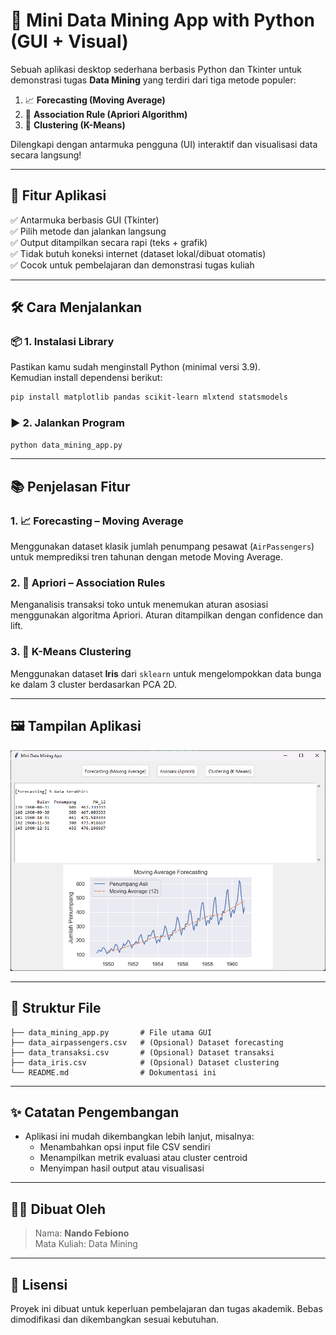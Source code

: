 
# 🧠 Mini Data Mining App with Python (GUI + Visual)

Sebuah aplikasi desktop sederhana berbasis Python dan Tkinter untuk demonstrasi tugas **Data Mining** yang terdiri dari tiga metode populer:

1. 📈 **Forecasting (Moving Average)**
2. 🔗 **Association Rule (Apriori Algorithm)**
3. 🧬 **Clustering (K-Means)**

Dilengkapi dengan antarmuka pengguna (UI) interaktif dan visualisasi data secara langsung!

---

## 🎯 Fitur Aplikasi

✅ Antarmuka berbasis GUI (Tkinter)  
✅ Pilih metode dan jalankan langsung  
✅ Output ditampilkan secara rapi (teks + grafik)  
✅ Tidak butuh koneksi internet (dataset lokal/dibuat otomatis)  
✅ Cocok untuk pembelajaran dan demonstrasi tugas kuliah

---

## 🛠️ Cara Menjalankan

### 📦 1. Instalasi Library

Pastikan kamu sudah menginstall Python (minimal versi 3.9).  
Kemudian install dependensi berikut:

```bash
pip install matplotlib pandas scikit-learn mlxtend statsmodels
```

### ▶️ 2. Jalankan Program

```bash
python data_mining_app.py
```

---

## 📚 Penjelasan Fitur

### 1. 📈 Forecasting – Moving Average
Menggunakan dataset klasik jumlah penumpang pesawat (`AirPassengers`) untuk memprediksi tren tahunan dengan metode Moving Average.

### 2. 🔗 Apriori – Association Rules
Menganalisis transaksi toko untuk menemukan aturan asosiasi menggunakan algoritma Apriori. Aturan ditampilkan dengan confidence dan lift.

### 3. 🧬 K-Means Clustering
Menggunakan dataset **Iris** dari `sklearn` untuk mengelompokkan data bunga ke dalam 3 cluster berdasarkan PCA 2D.

---

## 🖼️ Tampilan Aplikasi

![alt text](image.png)

---

## 📁 Struktur File

```plaintext
├── data_mining_app.py       # File utama GUI
├── data_airpassengers.csv   # (Opsional) Dataset forecasting
├── data_transaksi.csv       # (Opsional) Dataset transaksi
├── data_iris.csv            # (Opsional) Dataset clustering
└── README.md                # Dokumentasi ini
```

---

## ✨ Catatan Pengembangan

- Aplikasi ini mudah dikembangkan lebih lanjut, misalnya:
  - Menambahkan opsi input file CSV sendiri
  - Menampilkan metrik evaluasi atau cluster centroid
  - Menyimpan hasil output atau visualisasi

---

## 👨‍💻 Dibuat Oleh

> Nama: **Nando Febiono**  
> Mata Kuliah: Data Mining  

---

## 🧠 Lisensi

Proyek ini dibuat untuk keperluan pembelajaran dan tugas akademik. Bebas dimodifikasi dan dikembangkan sesuai kebutuhan.
